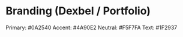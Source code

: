 # Branding (Dexbel / Portfolio)
Primary: #0A2540
Accent:  #4A90E2
Neutral: #F5F7FA
Text:    #1F2937
